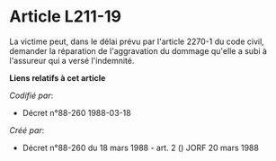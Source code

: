# Article L211-19

La victime peut, dans le délai prévu par l'article 2270-1 du code civil, demander la réparation de l'aggravation du dommage
qu'elle a subi à l'assureur qui a versé l'indemnité.

**Liens relatifs à cet article**

_Codifié par_:

  - Décret n°88-260 1988-03-18

_Créé par_:

  - Décret n°88-260 du 18 mars 1988 - art. 2 () JORF 20 mars 1988
